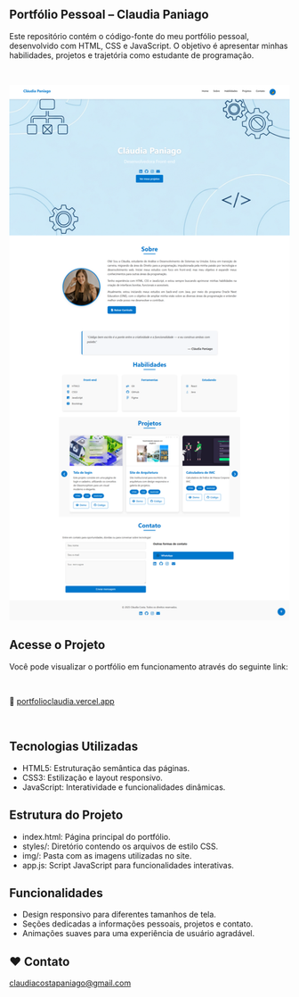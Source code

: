 ## Portfólio Pessoal – Claudia Paniago
Este repositório contém o código-fonte do meu portfólio pessoal, desenvolvido com HTML, CSS e JavaScript. O objetivo é apresentar minhas habilidades, projetos e trajetória como estudante de programação.

<br>

![preview](assets/img/preview_portfolio.png)

 ## Acesse o Projeto
Você pode visualizar o portfólio em funcionamento através do seguinte link:

<br>

 🔗 [portfolioclaudia.vercel.app](https://portfolioclaudia.vercel.app)

 <br>


 ## Tecnologias Utilizadas
- HTML5: Estruturação semântica das páginas.
- CSS3: Estilização e layout responsivo.
- JavaScript: Interatividade e funcionalidades dinâmicas.

## Estrutura do Projeto
 - index.html: Página principal do portfólio.
- styles/: Diretório contendo os arquivos de estilo CSS.
- img/: Pasta com as imagens utilizadas no site.
- app.js: Script JavaScript para funcionalidades interativas.

## Funcionalidades
 - Design responsivo para diferentes tamanhos de tela.
- Seções dedicadas a informações pessoais, projetos e contato.
- Animações suaves para uma experiência de usuário agradável.

## ❤️ Contato
claudiacostapaniago@gmail.com
